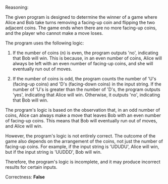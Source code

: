 Reasoning:

The given program is designed to determine the winner of a game where Alice and Bob take turns removing a facing-up coin and flipping the two adjacent coins. The game ends when there are no more facing-up coins, and the player who cannot make a move loses.

The program uses the following logic:

1. If the number of coins (n) is even, the program outputs 'no', indicating that Bob will win. This is because, in an even number of coins, Alice will always be left with an even number of facing-up coins, and she will eventually run out of moves.

2. If the number of coins is odd, the program counts the number of 'U's (facing-up coins) and 'D's (facing-down coins) in the input string. If the number of 'U's is greater than the number of 'D's, the program outputs 'yes', indicating that Alice will win. Otherwise, it outputs 'no', indicating that Bob will win.

The program's logic is based on the observation that, in an odd number of coins, Alice can always make a move that leaves Bob with an even number of facing-up coins. This means that Bob will eventually run out of moves, and Alice will win.

However, the program's logic is not entirely correct. The outcome of the game also depends on the arrangement of the coins, not just the number of facing-up coins. For example, if the input string is 'UDUDU', Alice will win, but if the input string is 'UUDDD', Bob will win.

Therefore, the program's logic is incomplete, and it may produce incorrect results for certain inputs.

Correctness: **False**